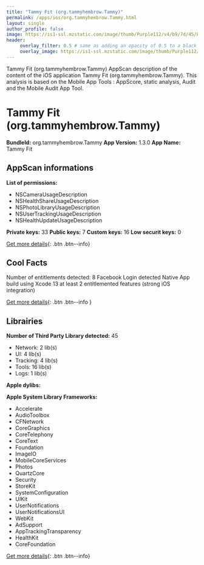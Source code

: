 ```yaml
---
title: "Tammy Fit (org.tammyhembrow.Tammy)"
permalink: /apps/ios/org.tammyhembrow.Tammy.html
layout: single
author_profile: false
image: https://is1-ssl.mzstatic.com/image/thumb/Purple112/v4/b9/7d/45/b97d457d-facb-4419-38c0-7d6e0029effb/AppIcon-1x_U007emarketing-0-7-0-85-220.png/512x512bb.jpg
header: 
     overlay_filter: 0.5 # same as adding an opacity of 0.5 to a black background
     overlay_image: https://is1-ssl.mzstatic.com/image/thumb/Purple112/v4/b9/7d/45/b97d457d-facb-4419-38c0-7d6e0029effb/AppIcon-1x_U007emarketing-0-7-0-85-220.png/512x512bb.jpg
---
```

Tammy Fit (org.tammyhembrow.Tammy) AppScan description of the content of the iOS application Tammy Fit (org.tammyhembrow.Tammy). This analysis is based on the Mobile App Tools : AppScore, static analysis, Audit and the Mobile Audit App Tool.

# Tammy Fit (org.tammyhembrow.Tammy)

**BundleId:** org.tammyhembrow.Tammy
**App Version:** 1.3.0
**App Name:** Tammy Fit


## AppScan informations 

**List of permissions:** 
- NSCameraUsageDescription
- NSHealthShareUsageDescription
- NSPhotoLibraryUsageDescription
- NSUserTrackingUsageDescription
- NSHealthUpdateUsageDescription
  
  
**Private keys:** 33
**Public keys:** 7
**Custom keys:** 16
**Low securit keys:** 0
  
[Get more details](/pricing.html){: .btn .btn--info}

## Cool Facts

Number of entitlements detected: 8
Facebook Login detected
Native App
build using Xcode 13
at least 2 entitlemented features (strong iOS integration)
  
[Get more details](/pricing.html){: .btn .btn--info }

## Librairies 
**Number of Third Party Library detected:** 45
- Network: 2 lib(s)
- UI: 4 lib(s)
- Tracking: 4 lib(s)
- Tools: 16 lib(s)
- Logs: 1 lib(s)


**Apple dylibs:**


**Apple System Library Frameworks:**
- Accelerate
- AudioToolbox
- CFNetwork
- CoreGraphics
- CoreTelephony
- CoreText
- Foundation
- ImageIO
- MobileCoreServices
- Photos
- QuartzCore
- Security
- StoreKit
- SystemConfiguration
- UIKit
- UserNotifications
- UserNotificationsUI
- WebKit
- AdSupport
- AppTrackingTransparency
- HealthKit
- CoreFoundation


  
[Get more details](/pricing.html){: .btn .btn--info}

